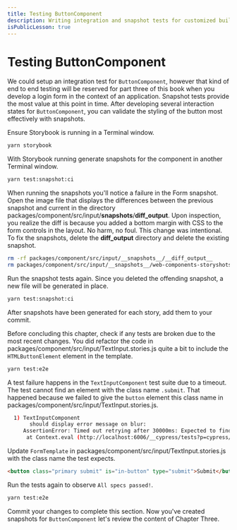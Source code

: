 ```yaml
---
title: Testing ButtonComponent
description: Writing integration and snapshot tests for customized built-in elements
isPublicLesson: true
---
```


# Testing ButtonComponent

We could setup an integration test for `ButtonComponent`, however that kind of end to end testing will be reserved for part three of this book when you develop a login form in the context of an application. Snapshot tests provide the most value at this point in time. After developing several interaction states for `ButtonComponent`, you can validate the styling of the button most effectively with snapshots.


Ensure Storybook is running in a Terminal window.


```bash
yarn storybook
```

With Storybook running generate snapshots for the component in another Terminal window.

```bash
yarn test:snapshot:ci
```

When running the snapshots you'll notice a failure in the Form snapshot. Open the image file that displays the differences between the previous snapshot and current in the directory packages/component/src/input/__snapshots__/__diff_output__. Upon inspection, you realize the diff is because you added a bottom margin with CSS to the form controls in the layout. No harm, no foul. This change was intentional. To fix the snapshots, delete the __diff_output__ directory and delete the existing snapshot.

```bash
rm -rf packages/component/src/input/__snapshots__/__diff_output__
rm packages/component/src/input/__snapshots__/web-components-storyshots-test-js-storyshots-components-inputs-text-input-form-1-snap.png
```

Run the snapshot tests again. Since you deleted the offending snapshot, a new file will be generated in place.

```bash
yarn test:snapshot:ci
```


After snapshots have been generated for each story, add them to your commit.


Before concluding this chapter, check if any tests are broken due to the most recent changes. You did refactor the code in packages/component/src/input/TextInput.stories.js quite a bit to include the `HTMLButtonElement` element in the template.

```bash
yarn test:e2e
```

A test failure happens in the `TextInputComponent` test suite due to a timeout. The test cannot find an element with the class name `.submit`. That happened because we failed to give the `button` element this class name in packages/component/src/input/TextInput.stories.js.

```bash
  1) TextInputComponent
       should display error message on blur:
     AssertionError: Timed out retrying after 30000ms: Expected to find element: `.submit`, but never found it.
      at Context.eval (http://localhost:6006/__cypress/tests?p=cypress/integration/TextInput.spec.js:104:36)
```

Update `FormTemplate` in packages/component/src/input/TextInput.stories.js with the class name the test expects.

```html
<button class="primary submit" is="in-button" type="submit">Submit</button>
```

Run the tests again to observe `All specs passed!`.

```bash
yarn test:e2e
```

Commit your changes to complete this section. Now you've created snapshots for `ButtonComponent` let's review the content of Chapter Three.